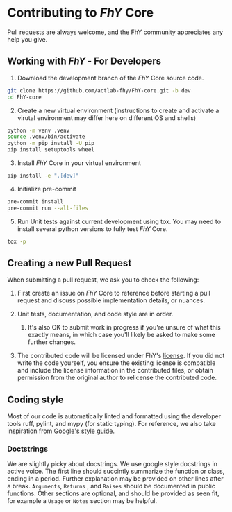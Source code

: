# Contributing to *FhY* Core

Pull requests are always welcome, and the FhY community appreciates any help you give.

## Working with *FhY* - For Developers

1. Download the development branch of the *FhY* Core source code.

```bash
git clone https://github.com/actlab-fhy/FhY-core.git -b dev
cd FhY-core
```

2. Create a new virtual environment (instructions to create and activate a virutal
   environment may differ here on different OS and shells)

```bash
python -m venv .venv
source .venv/bin/activate
python -m pip install -U pip
pip install setuptools wheel
```

3. Install *FhY* Core in your virtual environment
```bash
pip install -e ".[dev]"
```

4. Initialize pre-commit
```bash
pre-commit install
pre-commit run --all-files
```

5. Run Unit tests against current development using tox. You may need to install several
   python versions to fully test *FhY* Core.
```bash
tox -p
```

## Creating a new Pull Request
When submitting a pull request, we ask you to check the following:

1. First create an issue on *FhY* Core to reference before starting a pull request and discuss
   possible implementation details, or nuances.

2. Unit tests, documentation, and code style are in order.
   1. It's also OK to submit work in progress if you're unsure of what this exactly
      means, in which case you'll likely be asked to make some further changes.

3. The contributed code will be licensed under FhY's
   [license](https://github.com/actlab-fhy/FhY/blob/main/LICENSE). If you did not write
   the code yourself, you ensure the existing license is compatible and include the
   license information in the contributed files, or obtain permission from the original
   author to relicense the contributed code.


## Coding style

Most of our code is automatically linted and formatted using the developer tools ruff,
pylint, and mypy (for static typing). For reference, we also take inspiration from
[Google's style guide](https://google.github.io/styleguide/pyguide.html).

### Doctstrings

We are slightly picky about docstrings. We use google style docstrings in active voice.
The first line should succintly summarize the function or class, ending in a period.
Further explanation may be provided on other lines after a break. `Arguments`, `Returns`
, and `Raises` should be documented in public functions. Other sections are optional,
and should be provided as seen fit, for example a `Usage` or `Notes` section may be
helpful.
